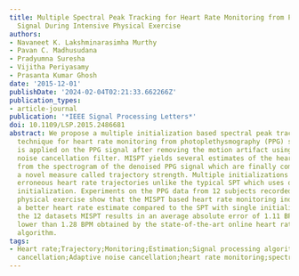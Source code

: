 ```yaml
---
title: Multiple Spectral Peak Tracking for Heart Rate Monitoring from Photoplethysmography
  Signal During Intensive Physical Exercise
authors:
- Navaneet K. Lakshminarasimha Murthy
- Pavan C. Madhusudana
- Pradyumna Suresha
- Vijitha Periyasamy
- Prasanta Kumar Ghosh
date: '2015-12-01'
publishDate: '2024-02-04T02:21:33.662266Z'
publication_types:
- article-journal
publication: '*IEEE Signal Processing Letters*'
doi: 10.1109/LSP.2015.2486681
abstract: We propose a multiple initialization based spectral peak tracking (MISPT)
  technique for heart rate monitoring from photoplethysmography (PPG) signal. MISPT
  is applied on the PPG signal after removing the motion artifact using an adaptive
  noise cancellation filter. MISPT yields several estimates of the heart rate trajectory
  from the spectrogram of the denoised PPG signal which are finally combined using
  a novel measure called trajectory strength. Multiple initializations help in correcting
  erroneous heart rate trajectories unlike the typical SPT which uses only single
  initialization. Experiments on the PPG data from 12 subjects recorded during intensive
  physical exercise show that the MISPT based heart rate monitoring indeed yields
  a better heart rate estimate compared to the SPT with single initialization. On
  the 12 datasets MISPT results in an average absolute error of 1.11 BPM which is
  lower than 1.28 BPM obtained by the state-of-the-art online heart rate monitoring
  algorithm.
tags:
- Heart rate;Trajectory;Monitoring;Estimation;Signal processing algorithms;Photoplethysmography;Noise
  cancellation;Adaptive noise cancellation;heart rate monitoring;spectral peak tracking
---
```

